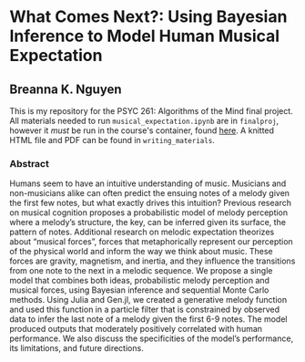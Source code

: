 # What Comes Next?: Using Bayesian Inference to Model Human Musical Expectation
## Breanna K. Nguyen

This is my repository for the PSYC 261: Algorithms of the Mind final project. All materials needed to run `musical_expectation.ipynb` are in `finalproj`, however it *must* be run in the course's container, found [here](https://github.com/CNCLgithub/Algorithms-of-the-Mind/). A knitted HTML file and PDF can be found in `writing_materials`.

### Abstract
Humans seem to have an intuitive understanding of music. Musicians and non-musicians alike can often predict the ensuing notes of a melody given the first few notes, but what exactly drives this intuition? Previous research on musical cognition proposes a probabilistic model of melody perception where a melody’s structure, the key, can be inferred given its surface, the pattern of notes. Additional research on melodic expectation theorizes about “musical forces”, forces that metaphorically represent our perception of the physical world and inform the way we think about music. These forces are gravity, magnetism, and inertia, and they influence the transitions from one note to the next in a melodic sequence. We propose a single model that combines both ideas, probabilistic melody perception and musical forces, using Bayesian inference and sequential Monte Carlo methods. Using Julia and Gen.jl, we created a generative melody function and used this function in a particle filter that is constrained by observed data to infer the last note of a melody given the first 6-9 notes. The model produced outputs that moderately positively correlated with human performance. We also discuss the specificities of the model’s performance, its limitations, and future directions.
